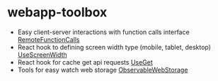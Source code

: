 # webapp-toolbox

- Easy client-server interactions with function calls interface [RemoteFunctionCalls](docs/RemoteFunctionCalls.md)
- React hook to defining screen width type (mobile, tablet, desktop) [UseScreenWidth](docs/UseScreenWidth.md)
- React hook for cache get api requests [UseGet](docs/UseGet.md)
- Tools for easy watch web storage [ObservableWebStorage](docs/ObservableWebStorage.md)
